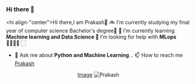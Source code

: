 ### Hi there 👋

<!--
**prakash0007/prakash0007** is a ✨ _special_ ✨ repository because its `README.md` (this file) appears on your GitHub profile.

Here are some ideas to get you started:

- 🔭 I’m currently working on ...
- 🌱 I’m currently learning ...
- 👯 I’m looking to collaborate on ...
- 🤔 I’m looking for help with ...
- 💬 Ask me about ...
- 📫 How to reach me: ...
- 😄 Pronouns: ...
- ⚡ Fun fact: ...
-->
<hi align-"center">Hi there,I am Prakash🙂
🚲 I’m currently studying my final year of computer science Bachelor's degree👣
🌱 I’m currently learning <strong>Machine learning and Data Science </strong>
🤔 I’m looking for help with <strong> MLops 👨🏼‍🤝‍👨 </strong>🏻
- 💬 Ask me about <strong>Python and Machine Learning </strong>..
📫 How to reach me <a href ="www.linkedin.com/in/prakash0007" target="_blank">Prakash</a>

<p align="center">
  <a href="https://www.google.com/imgresimgurl=https%3A%2F%2Fi.pinimg.com%2Foriginals%2F61%2F7d%2Fb4%2F617db4ff458d6183719808ba5f5729b4.png&imgrefurl=https%3A%2F%2Ffi.pinterest.com%2Fpin%2F416794140494293173%2F&tbnid=Nr69uyHHjcImAM&vet=12ahUKEwjBiLDAvd3uAhU8KnIKHdUSBIsQMygHegUIARDdAQ..i&docid=SUKs0BbygzdxVM&w=225&h=225&q=naruto%20logo&ved=2ahUKEwjBiLDAvd3uAhU8KnIKHdUSBIsQMygHegUIARDdAQ"target="_blank">Image</a>
  <img src="https://github-readme-stats.vercel.app/api?username=prakash0007&count_private=true&show_icons=true&theme=radical" alt="Prakash">
       </p>
